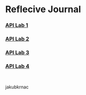 # Reflecive Journal

### [API Lab 1](01)
### [API Lab 2](02)
### [API Lab 3](03)
### [API Lab 4](04)

&nbsp;
&nbsp;

jakubkrnac
